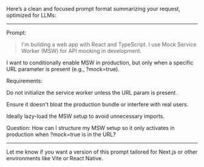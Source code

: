 Here’s a clean and focused prompt format summarizing your request, optimized for LLMs:


---

Prompt:

> I'm building a web app with React and TypeScript. I use Mock Service Worker (MSW) for API mocking in development.

I want to conditionally enable MSW in production, but only when a specific URL parameter is present (e.g., ?mock=true).

Requirements:

Do not initialize the service worker unless the URL param is present.

Ensure it doesn't bloat the production bundle or interfere with real users.

Ideally lazy-load the MSW setup to avoid unnecessary imports.


Question:
How can I structure my MSW setup so it only activates in production when ?mock=true is in the URL?




---

Let me know if you want a version of this prompt tailored for Next.js or other environments like Vite or React Native.

